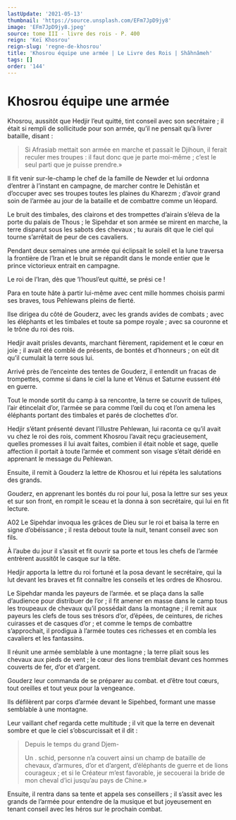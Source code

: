```yaml
---
lastUpdate: '2021-05-13'
thumbnail: 'https://source.unsplash.com/EFm7JpD9jy8'
image: 'EFm7JpD9jy8.jpeg'
source: tome III - livre des rois - P. 400
reign: 'Keï Khosrou'
reign-slug: 'regne-de-khosrou'
title: 'Khosrou équipe une armée | Le Livre des Rois | Shâhnâmeh'
tags: []
order: '144'
---
```


# Khosrou équipe une armée

Khosrou, aussitôt que Hedjir l’eut quitté, tint conseil avec son secrétaire ; il était si rempli de sollicitude pour son armée, qu’il ne pensait qu’à livrer bataille, disant :

> Si Afrasiab mettait son armée en marche et passait le Djihoun, il ferait reculer mes troupes : il faut donc que je parte moi-même ; c’est le seul parti que je puisse prendre.»

Il fit venir sur-le-champ le chef de la famille de Newder et lui ordonna d’entrer à l’instant en campagne, de marcher contre le Dehistân et d’occuper avec ses troupes toutes les plaines du Kharezm ; d’avoir grand soin de l’armée au jour de la bataille et de combattre comme un léopard.

Le bruit des timbales, des clairons et des trompettes d’airain s’éleva de la porte du palais de Thous ; le Sipehdar et son armée se mirent en marche, la terre disparut sous les sabots des chevaux ; tu aurais dit que le ciel qui tourne s’arrêtait de peur de ces cavaliers.

Pendant deux semaines une armée qui éclipsait le soleil et la lune traversa la frontière de l’Iran et le bruit se répandit dans le monde entier que le prince victorieux entrait en campagne.

Le roi de l’Iran, dès que ’l’housl’eut quitté, se prési ce !

Para en toute hâte à partir lui-même avec cent mille hommes choisis parmi ses braves, tous Pehlewans pleins de fierté.

Ilse dirigea du côté de Gouderz, avec les grands avides de combats ; avec les éléphants et les timbales et toute sa pompe royale ; avec sa couronne et le trône du roi des rois.

Hedjir avait prisles devants, marchant fièrement, rapidement et le cœur en joie ; il avait été comblé de présents, de bontés et d’honneurs ; on eût dit qu’il cumulait la terre sous lui.

Arrivé près de l’enceinte des tentes de Gouderz, il entendit un fracas de trompettes, comme si dans le ciel la lune et Vénus et Saturne eussent été en guerre.

Tout le monde sortit du camp à sa rencontre, la terre se couvrit de tulipes, l’air étincelait d’or, l’armée se para comme l’œil du coq et l’on amena les éléphants portant des timbales et parés de clochettes d’or.

Hedjir s’étant présenté devant l’illustre Pehlewan, lui raconta ce qu’il avait vu chez le roi des rois, comment Khosrou l’avait reçu gracieusement, quelles promesses il lui avait faites, combien il était noble et sage, quelle affection il portait à toute l’armée et comment son visage s’était déridé en apprenant le message du Pehlewan.

Ensuite, il remit à Gouderz la lettre de Khosrou et lui répéta les salutations des grands.

Gouderz, en apprenant les bontés du roi pour lui, posa la lettre sur ses yeux et sur son front, en rompit le sceau et la donna à son secrétaire, qui lui en fit lecture.

A02 Le Sipehdar invoqua les grâces de Dieu sur le roi et baisa la terre en signe d’obéissance ; il resta debout toute la nuit, tenant conseil avec son fils.

À l’aube du jour il s’assit et fit ouvrir sa porte et tous les chefs de l’armée entrèrent aussitôt le casque sur la tête.

Hedjir apporta la lettre du roi fortuné et la posa devant le secrétaire, qui la lut devant les braves et fit connaître les conseils et les ordres de Khosrou.

Le Sipehdar manda les payeurs de l’armée. et se plaça dans la salle d’audience pour distribuer de l’or ; il fit amener en masse dans le camp tous les troupeaux de chevaux qu’il possédait dans la montagne ; il remit aux payeurs les clefs de tous ses trésors d’or, d’épées, de ceintures, de riches cuirasses et de casques d’or ; et comme le temps de combattre s’approchait, il prodigua à l’armée toutes ces richesses et en combla les cavaliers et les fantassins.

Il réunit une armée semblable à une montagne ; la terre pliait sous les chevaux aux pieds de vent ; le cœur des lions tremblait devant ces hommes couverts de fer, d’or et d’argent.

Gouderz leur commanda de se préparer au combat. et d’être tout cœurs, tout oreilles et tout yeux pour la vengeance.

Ils défilèrent par corps d’armée devant le Sipehbed, formant une masse semblable à une montagne.

Leur vaillant chef regarda cette multitude ; il vit que la terre en devenait sombre et que le ciel s’obscurcissait et il dit :

> Depuis le temps du grand Djem-
>
> Un . schid, personne n’a couvert ainsi un champ de bataille de chevaux, d’armures, d’or et d’argent, d’éléphants de guerre et de lions courageux ; et si le Créateur m’est favorable, je secouerai la bride de mon cheval d’ici jusqu’au pays de Chine.»

Ensuite, il rentra dans sa tente et appela ses conseillers ; il s’assit avec les grands de l’armée pour entendre de la musique et but joyeusement en tenant conseil avec les héros sur le prochain combat.
